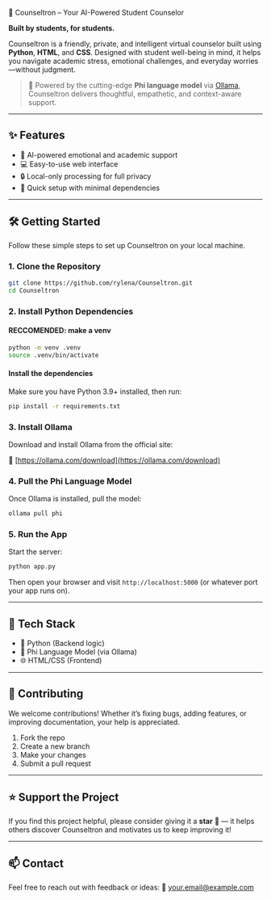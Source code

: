  🧠 Counseltron – Your AI-Powered Student Counselor

**Built by students, for students.**

Counseltron is a friendly, private, and intelligent virtual counselor built using **Python**, **HTML**, and **CSS**. Designed with student well-being in mind, it helps you navigate academic stress, emotional challenges, and everyday worries—without judgment.

> 💬 Powered by the cutting-edge **Phi language model** via [Ollama](https://ollama.com), Counseltron delivers thoughtful, empathetic, and context-aware support.

---

## ✨ Features

- 🤖 AI-powered emotional and academic support
- 💻 Easy-to-use web interface
- 🔒 Local-only processing for full privacy
- 🚀 Quick setup with minimal dependencies

---

## 🛠️ Getting Started

Follow these simple steps to set up Counseltron on your local machine.

### 1. Clone the Repository

```bash
git clone https://github.com/rylena/Counseltron.git
cd Counseltron
```

### 2. Install Python Dependencies
#### RECCOMENDED: make a venv
```bash
python -m venv .venv
source .venv/bin/activate
```
#### Install the dependencies
Make sure you have Python 3.9+ installed, then run:

```bash
pip install -r requirements.txt
```

### 3. Install Ollama

Download and install Ollama from the official site:

🔗 [https://ollama.com/download](https://ollama.com/download)

### 4. Pull the Phi Language Model

Once Ollama is installed, pull the model:

```bash
ollama pull phi
```

### 5. Run the App

Start the server:

```bash
python app.py
```

Then open your browser and visit `http://localhost:5000` (or whatever port your app runs on).

---

## 🧩 Tech Stack

- 🐍 Python (Backend logic)
- 🧠 Phi Language Model (via Ollama)
- 🌐 HTML/CSS (Frontend)

---

## 🙌 Contributing

We welcome contributions! Whether it’s fixing bugs, adding features, or improving documentation, your help is appreciated.

1. Fork the repo
2. Create a new branch
3. Make your changes
4. Submit a pull request

---

## ⭐ Support the Project

If you find this project helpful, please consider giving it a **star** 🌟 — it helps others discover Counseltron and motivates us to keep improving it!

---

## 📫 Contact

Feel free to reach out with feedback or ideas:
📧 your.email@example.com
